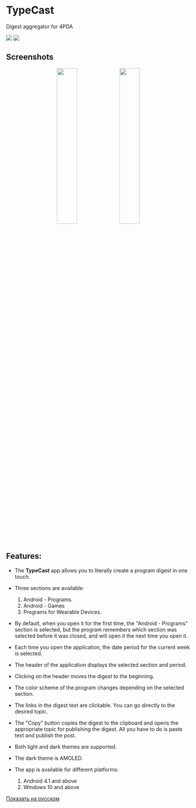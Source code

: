 # TypeCast
 Digest aggregator for 4PDA

<a href="https://github.com/Keddnyo/TypeCast/releases"><img src="https://img.shields.io/github/downloads/keddnyo/typecast/total?style=for-the-badge"></a>
<a href="https://github.com/Keddnyo/TypeCast/releases/latest"><img src="https://img.shields.io/github/downloads/keddnyo/typecast/latest/total?label=Latest%20downloads&style=for-the-badge"></a>

## Screenshots
<p align="center">
  <img src="https://user-images.githubusercontent.com/65981689/235328312-f1c2541e-2556-4768-958f-038285726985.jpg" max-width="100%" width="33%">
  <img src="https://user-images.githubusercontent.com/65981689/235328310-4109cb15-8eb6-41a5-848e-b7b45fc87071.jpg" max-width="100%" width="33%">
</p>

## Features:
* The **TypeCast** app allows you to literally create a program digest in one touch.

* Three sections are available:
  1. Android - Programs.
  2. Android - Games
  3. Programs for Wearable Devices.

* By default, when you open it for the first time, the "Android - Programs" section is selected, but the program remembers which section was selected before it was closed, and will open it the next time you open it.

* Each time you open the application, the date period for the current week is selected.

* The header of the application displays the selected section and period.
* Clicking on the header moves the digest to the beginning.
* The color scheme of the program changes depending on the selected section.

* The links in the digest text are clickable. You can go directly to the desired topic.

* The "Copy" button copies the digest to the clipboard and opens the appropriate topic for publishing the digest. All you have to do is paste text and publish the post.

* Both light and dark themes are supported.
* The dark theme is AMOLED.

* The app is available for different platforms:
  1. Android 4.1 and above
  2. Windows 10 and above

[Показать на русском](https://github.com/Keddnyo/TypeCast/blob/master/README_ru-RU.md)
